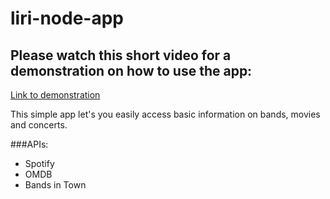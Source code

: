 # liri-node-app

## Please watch this short video for a demonstration on how to use the app:
[Link to demonstration](https://drive.google.com/file/d/19C8IyhKAMYx45J8V6Osm_G1AKLoM8mds/view)

This simple app let's you easily access basic information on bands, movies and concerts.

###APIs:
* Spotify
* OMDB
* Bands in Town



